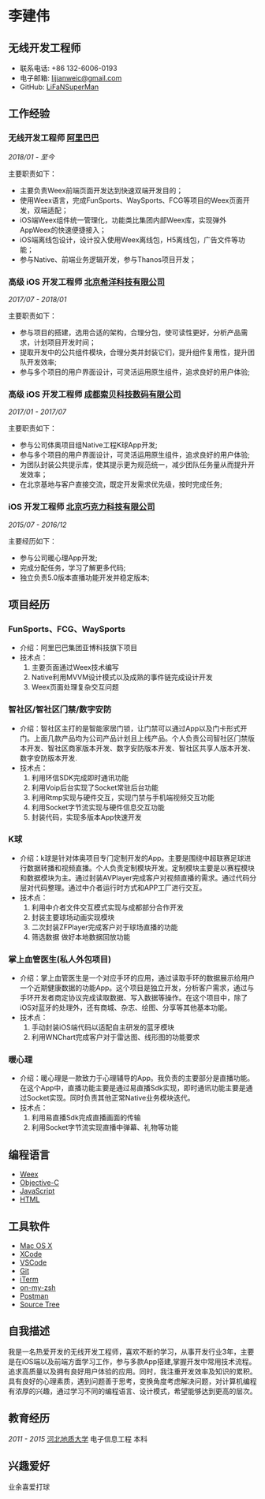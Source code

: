 # 李建伟

## 无线开发工程师

- 联系电话: +86 132-6006-0193
- 电子邮箱: [lijianweic@gmail.com](lijianweic@gmail.com)
- GitHub: [LiFaNSuperMan](https://github.com/LiFaNSuperMan)

## 工作经验

### **无线开发工程师** [阿里巴巴](https://www.alibabagroup.com)

*2018/01 - 至今*

主要职责如下：

* 主要负责Weex前端页面开发达到快速双端开发目的；
* 使用Weex语言，完成FunSports、WaySports、FCG等项目的Weex页面开发，双端适配；
* iOS端Weex组件统一管理化，功能类比集团内部Weex库，实现弹外AppWeex的快速便捷接入；
* iOS端离线包设计，设计投入使用Weex离线包，H5离线包，广告文件等功能；
* 参与Native、前端业务逻辑开发，参与Thanos项目开发；

### **高级 iOS 开发工程师** [北京希洋科技有限公司](http://www.bjxiyang.com/)

*2017/07 - 2018/01*

主要职责如下：

* 参与项目的搭建，选用合适的架构，合理分包，使可读性更好，分析产品需求，计划项⽬开发时间；
* 提取开发中的公共组件模块，合理分类并封装它们，提升组件复用性，提升团队开发效率;
* 参与多个项目的用户界面设计，可灵活运用原生组件，追求良好的用户体验;


### **高级 iOS 开发工程师** [成都索贝科技数码有限公司](http://www.sobey.com/)

*2017/01 - 2017/07*

主要职责如下：

* 参与公司体奥项⽬组Native工程K球App开发;
* 参与多个项⽬的用户界⾯设计，可灵活运用原生组件，追求良好的用户体验;
* 为团队封装公共提示库，使其提示更为规范统一，减少团队任务量从而提升开发效率；
* 在北京基地与客户直接交流，既定开发需求优先级，按时完成任务;

### **iOS 开发工程师** [北京巧克力科技有限公司](http://www.nuanxinli.com/)


*2015/07 - 2016/12*

主要经历如下：

* 参与公司暖心理App开发; 
* 完成分配任务，学习了解更多代码; 
* 独⽴负责5.0版本直播功能开发并稳定版本;


## 项目经历

### FunSports、FCG、WaySports
- 介绍：阿里巴巴集团亚博科技旗下项目
- 技术点：
    1. 主要页面通过Weex技术编写
    2. Native利用MVVM设计模式以及成熟的事件链完成设计开发
    3. Weex页面处理复杂交互问题

### 智社区/智社区⻔禁/数字安防 

- 介绍：智社区主打的是智能家居门锁，让门禁可以通过App以及门卡形式开门。上面几款产品均为公司产品计划且上线产品。个人负责公司智社区⻔禁版本开发、智社区商家版本开发、数字安防版本开发、智社区共享人版本开发、数字安防版本开发.
- 技术点：
    1. 利⽤环信SDK完成即时通讯功能
    2. 利用Voip后台实现了Socket常驻后台功能
    3. 利用Rtmp实现与硬件交互，实现门禁与⼿机端视频交互功能 
    4. 利用Socket字节流实现与硬件信息交互功能
    5. 封装代码，实现多版本App快速开发

### K球
- 介绍：k球是针对体奥项目专⻔定制开发的App。主要是围绕中超联赛⾜球进行数据转播和视频直播。个人负责定制模块开发。定制模块主要是以赛程模块和数据模块为主。通过封装AVPlayer完成客户对视频直播的需求。通过代码分层对代码整理。通过中介者运⾏时⽅式和APP⼯厂进行交互。
- 技术点：
    1. 利⽤中介者⽂件交互模式实现与成都部分合作开发 
    2. 封装主要球场动画实现模块
    3. 二次封装ZFPlayer完成客户对于球场直播的功能 
    4. 筛选数据 做好本地数据回放功能
    
### 掌上血管医生(私人外包项⽬)
- 介绍：掌上血管医生是一个对应⼿环的应用，通过读取⼿环的数据展示给用户⼀个近期健康数据的功能App。这个项⽬是独立开发，分析客户需求，通过与手环开发者商定协议完成读取数据、写入数据等操作。在这个项⽬中，除了iOS对蓝牙的处理外，还有商城、杂志、绘图、分享等其他基本功能。
- 技术点：
    1. ⼿动封装iOS端代码以适配自主研发的蓝牙模块
    2. 利⽤WNChart完成客户对于雷达图、线形图的功能要求
    
### 暖⼼理
- 介绍：暖⼼理是⼀款致力于心理辅导的App。我负责的主要部分是直播功能。在这个App中，直播功能主要是通过易直播Sdk实现，即时通讯功能主要是通过Socket实现。同时负责其他正常Native业务模块迭代。
- 技术点：
    1. 利用易直播Sdk完成直播画面的传输
    2. 利用Socket字节流实现直播中弹幕、礼物等功能
    
## 编程语言

- [Weex](http://weex.apache.org/cn/guide/)
- [Objective-C](https://developer.apple.com/cn/)
- [JavaScript](https://www.javascript.com)
- [HTML](https://www.w3.org/html)


## 工具软件

- [Mac OS X](http://apple.com/macosx)
- [XCode](https://developer.apple.com/cn/)
- [VSCode](https://code.visualstudio.com/)
- [Git](https://git-scm.com)
- [iTerm](https://www.iterm2.com)
- [on-my-zsh](https://github.com/robbyrussell/oh-my-zsh)
- [Postman](https://www.getpostman.com)
- [Source Tree](https://www.sourcetreeapp.com)

## 自我描述

我是一名热爱开发的无线开发工程师，喜欢不断的学习，从事开发行业3年，主要是在iOS端以及前端方面学习工作，参与多款App搭建,掌握开发中常⽤技术流程。追求高质量以及拥有良好用户体验的应用。同时，我注重开发效率及知识的累积。具有良好的心理素质，遇到问题善于思考，变换角度考虑解决问题，对计算机编程有浓厚的兴趣，通过学习不同的编程语言、设计模式，希望能够达到更高的层次。

## 教育经历

*2011 - 2015* [河北地质大学](http://www.hgu.edu.cn/) 电子信息工程 本科

## 兴趣爱好

业余喜爱打球
